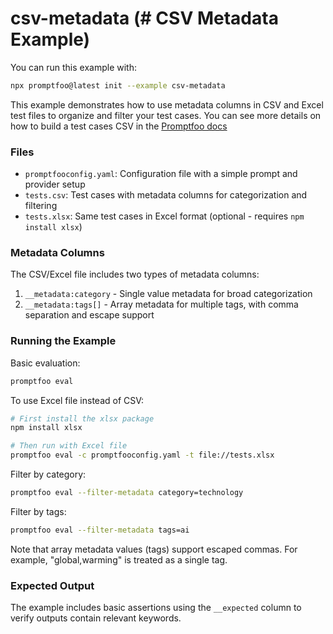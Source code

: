 # csv-metadata (# CSV Metadata Example)

You can run this example with:

```bash
npx promptfoo@latest init --example csv-metadata
```

This example demonstrates how to use metadata columns in CSV and Excel test files to organize and filter your test cases. You can see more details on how to build a test cases CSV in the [Promptfoo docs](https://www.promptfoo.dev/docs/configuration/parameters/#import-from-csv)

### Files

- `promptfooconfig.yaml`: Configuration file with a simple prompt and provider setup
- `tests.csv`: Test cases with metadata columns for categorization and filtering
- `tests.xlsx`: Same test cases in Excel format (optional - requires `npm install xlsx`)

### Metadata Columns

The CSV/Excel file includes two types of metadata columns:

1. `__metadata:category` - Single value metadata for broad categorization
2. `__metadata:tags[]` - Array metadata for multiple tags, with comma separation and escape support

### Running the Example

Basic evaluation:

```bash
promptfoo eval
```

To use Excel file instead of CSV:

```bash
# First install the xlsx package
npm install xlsx

# Then run with Excel file
promptfoo eval -c promptfooconfig.yaml -t file://tests.xlsx
```

Filter by category:

```bash
promptfoo eval --filter-metadata category=technology
```

Filter by tags:

```bash
promptfoo eval --filter-metadata tags=ai
```

Note that array metadata values (tags) support escaped commas. For example, "global\,warming" is treated as a single tag.

### Expected Output

The example includes basic assertions using the `__expected` column to verify outputs contain relevant keywords.

